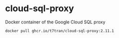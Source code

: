 # cloud-sql-proxy
Docker container of the Google Cloud SQL proxy

	docker pull ghcr.io/t7tran/cloud-sql-proxy:2.11.1
